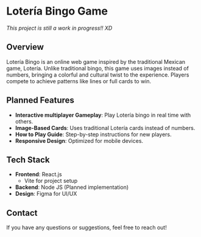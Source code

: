 # Lotería Bingo Game

*This project is still a work in progress!! XD*

## Overview
Lotería Bingo is an online web game inspired by the traditional Mexican game, Lotería. Unlike traditional bingo, this game uses images instead of numbers, bringing a colorful and cultural twist to the experience. Players compete to achieve patterns like lines or full cards to win.

## Planned Features
- **Interactive multiplayer Gameplay**: Play Lotería bingo in real time with others.
- **Image-Based Cards**: Uses traditional Lotería cards instead of numbers.
- **How to Play Guide**: Step-by-step instructions for new players.
- **Responsive Design**: Optimized for mobile devices.

## Tech Stack
- **Frontend**: React.js
  - Vite for project setup
- **Backend**: Node JS (Planned implementation)
- **Design**: Figma for UI/UX


## Contact
If you have any questions or suggestions, feel free to reach out!
